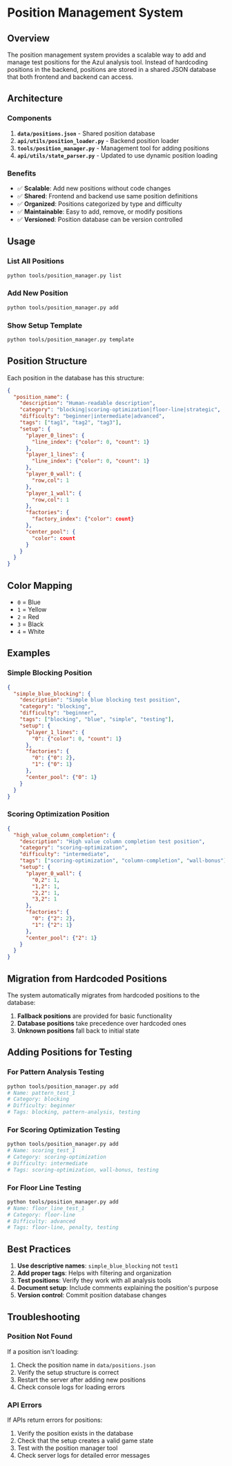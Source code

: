 # Position Management System

## Overview

The position management system provides a scalable way to add and manage test positions for the Azul analysis tool. Instead of hardcoding positions in the backend, positions are stored in a shared JSON database that both frontend and backend can access.

## Architecture

### Components

1. **`data/positions.json`** - Shared position database
2. **`api/utils/position_loader.py`** - Backend position loader
3. **`tools/position_manager.py`** - Management tool for adding positions
4. **`api/utils/state_parser.py`** - Updated to use dynamic position loading

### Benefits

- ✅ **Scalable**: Add new positions without code changes
- ✅ **Shared**: Frontend and backend use same position definitions
- ✅ **Organized**: Positions categorized by type and difficulty
- ✅ **Maintainable**: Easy to add, remove, or modify positions
- ✅ **Versioned**: Position database can be version controlled

## Usage

### List All Positions

```bash
python tools/position_manager.py list
```

### Add New Position

```bash
python tools/position_manager.py add
```

### Show Setup Template

```bash
python tools/position_manager.py template
```

## Position Structure

Each position in the database has this structure:

```json
{
  "position_name": {
    "description": "Human-readable description",
    "category": "blocking|scoring-optimization|floor-line|strategic",
    "difficulty": "beginner|intermediate|advanced",
    "tags": ["tag1", "tag2", "tag3"],
    "setup": {
      "player_0_lines": {
        "line_index": {"color": 0, "count": 1}
      },
      "player_1_lines": {
        "line_index": {"color": 0, "count": 1}
      },
      "player_0_wall": {
        "row,col": 1
      },
      "player_1_wall": {
        "row,col": 1
      },
      "factories": {
        "factory_index": {"color": count}
      },
      "center_pool": {
        "color": count
      }
    }
  }
}
```

## Color Mapping

- `0` = Blue
- `1` = Yellow  
- `2` = Red
- `3` = Black
- `4` = White

## Examples

### Simple Blocking Position

```json
{
  "simple_blue_blocking": {
    "description": "Simple blue blocking test position",
    "category": "blocking",
    "difficulty": "beginner",
    "tags": ["blocking", "blue", "simple", "testing"],
    "setup": {
      "player_1_lines": {
        "0": {"color": 0, "count": 1}
      },
      "factories": {
        "0": {"0": 2},
        "1": {"0": 1}
      },
      "center_pool": {"0": 1}
    }
  }
}
```

### Scoring Optimization Position

```json
{
  "high_value_column_completion": {
    "description": "High value column completion test position",
    "category": "scoring-optimization",
    "difficulty": "intermediate",
    "tags": ["scoring-optimization", "column-completion", "wall-bonus"],
    "setup": {
      "player_0_wall": {
        "0,2": 1,
        "1,2": 1,
        "2,2": 1,
        "3,2": 1
      },
      "factories": {
        "0": {"2": 2},
        "1": {"2": 1}
      },
      "center_pool": {"2": 1}
    }
  }
}
```

## Migration from Hardcoded Positions

The system automatically migrates from hardcoded positions to the database:

1. **Fallback positions** are provided for basic functionality
2. **Database positions** take precedence over hardcoded ones
3. **Unknown positions** fall back to initial state

## Adding Positions for Testing

### For Pattern Analysis Testing

```bash
python tools/position_manager.py add
# Name: pattern_test_1
# Category: blocking
# Difficulty: beginner
# Tags: blocking, pattern-analysis, testing
```

### For Scoring Optimization Testing

```bash
python tools/position_manager.py add
# Name: scoring_test_1  
# Category: scoring-optimization
# Difficulty: intermediate
# Tags: scoring-optimization, wall-bonus, testing
```

### For Floor Line Testing

```bash
python tools/position_manager.py add
# Name: floor_line_test_1
# Category: floor-line
# Difficulty: advanced
# Tags: floor-line, penalty, testing
```

## Best Practices

1. **Use descriptive names**: `simple_blue_blocking` not `test1`
2. **Add proper tags**: Helps with filtering and organization
3. **Test positions**: Verify they work with all analysis tools
4. **Document setup**: Include comments explaining the position's purpose
5. **Version control**: Commit position database changes

## Troubleshooting

### Position Not Found

If a position isn't loading:

1. Check the position name in `data/positions.json`
2. Verify the setup structure is correct
3. Restart the server after adding new positions
4. Check console logs for loading errors

### API Errors

If APIs return errors for positions:

1. Verify the position exists in the database
2. Check that the setup creates a valid game state
3. Test with the position manager tool
4. Check server logs for detailed error messages 